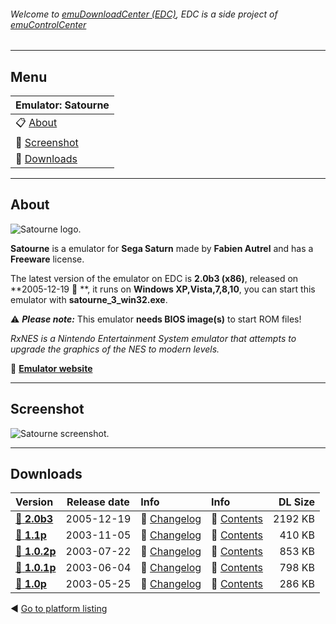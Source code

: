###### Welcome to [emuDownloadCenter (EDC)](https://github.com/PhoenixInteractiveNL/emuDownloadCenter/wiki/), EDC is a side project of [emuControlCenter](https://github.com/PhoenixInteractiveNL/emuControlCenter/wiki/)
***
## Menu
| **Emulator: Satourne** |
|:---------|
| :clipboard: [About](#about) |
| :sunrise: [Screenshot](#screenshot) |
| :floppy_disk: [Downloads](#downloads) |
***
## About
![](https://github.com/PhoenixInteractiveNL/emuDownloadCenter/wiki/images_emulator/satourne_logo_200.jpg "Satourne logo.")

**Satourne** is a emulator for **Sega Saturn** made by **Fabien Autrel** and has a **Freeware** license.

The latest version of the emulator on EDC is **2.0b3 (x86)**, released on **2005-12-19 :triangular_flag_on_post: **, it runs on **Windows XP,Vista,7,8,10**, you can start this emulator with **satourne_3_win32.exe**.

:warning: _**Please note:**_ This emulator **needs BIOS image(s)** to start ROM files!

_RxNES is a Nintendo Entertainment System emulator that attempts to upgrade the graphics of the NES to modern levels._

:link: [**Emulator website**](http://www.satourne.consollection.com/)
***
## Screenshot
![](https://raw.githubusercontent.com/PhoenixInteractiveNL/emuDownloadCenter/master/hooks/satourne/screen.jpg "Satourne screenshot.")
***
## Downloads
| Version  | Release date  | Info       | Info       | DL Size    |
|:---------|:-------------:|:-----------|:-----------|-----------:|
| [:floppy_disk: **2.0b3**](https://github.com/PhoenixInteractiveNL/edc-repo0005/raw/master/satourne/2.0b3.7z) | 2005-12-19 | :page_facing_up: [Changelog](https://github.com/PhoenixInteractiveNL/edc-repo0005/blob/master/satourne/2.0b3_changelog.txt) | :mag_right: [Contents](https://github.com/PhoenixInteractiveNL/edc-repo0005/blob/master/satourne/2.0b3_contents.txt) | 2192 KB |
| [:floppy_disk: **1.1p**](https://github.com/PhoenixInteractiveNL/edc-repo0005/raw/master/satourne/1.1p.7z) | 2003-11-05 | :page_facing_up: [Changelog](https://github.com/PhoenixInteractiveNL/edc-repo0005/blob/master/satourne/1.1p_changelog.txt) | :mag_right: [Contents](https://github.com/PhoenixInteractiveNL/edc-repo0005/blob/master/satourne/1.1p_contents.txt) | 410 KB |
| [:floppy_disk: **1.0.2p**](https://github.com/PhoenixInteractiveNL/edc-repo0005/raw/master/satourne/1.0.2p.7z) | 2003-07-22 | :page_facing_up: [Changelog](https://github.com/PhoenixInteractiveNL/edc-repo0005/blob/master/satourne/1.0.2p_changelog.txt) | :mag_right: [Contents](https://github.com/PhoenixInteractiveNL/edc-repo0005/blob/master/satourne/1.0.2p_contents.txt) | 853 KB |
| [:floppy_disk: **1.0.1p**](https://github.com/PhoenixInteractiveNL/edc-repo0005/raw/master/satourne/1.0.1p.7z) | 2003-06-04 | :page_facing_up: [Changelog](https://github.com/PhoenixInteractiveNL/edc-repo0005/blob/master/satourne/1.0.1p_changelog.txt) | :mag_right: [Contents](https://github.com/PhoenixInteractiveNL/edc-repo0005/blob/master/satourne/1.0.1p_contents.txt) | 798 KB |
| [:floppy_disk: **1.0p**](https://github.com/PhoenixInteractiveNL/edc-repo0005/raw/master/satourne/1.0p.7z) | 2003-05-25 | :page_facing_up: [Changelog](https://github.com/PhoenixInteractiveNL/edc-repo0005/blob/master/satourne/1.0p_changelog.txt) | :mag_right: [Contents](https://github.com/PhoenixInteractiveNL/edc-repo0005/blob/master/satourne/1.0p_contents.txt) | 286 KB |

:arrow_backward: [Go to platform listing](https://github.com/PhoenixInteractiveNL/emuDownloadCenter/wiki/EDC-Platform-List)
